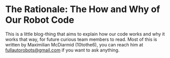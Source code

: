 # The Rationale: The How and Why of Our Robot Code

This is a little blog-thing that aims to explain how our code works and why it works that way, for future curious team members to read. Most of this is written by Maximilian McDiarmid (10tothe6), you can reach him at fullautorobots@gmail.com if you want to ask anything.

